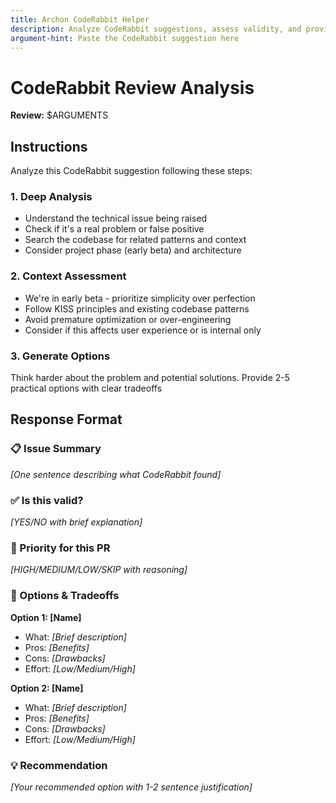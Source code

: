 ```yaml
---
title: Archon CodeRabbit Helper
description: Analyze CodeRabbit suggestions, assess validity, and provide actionable options with tradeoffs
argument-hint: Paste the CodeRabbit suggestion here
---
```


# CodeRabbit Review Analysis

**Review:** $ARGUMENTS

## Instructions

Analyze this CodeRabbit suggestion following these steps:

### 1. Deep Analysis

- Understand the technical issue being raised
- Check if it's a real problem or false positive
- Search the codebase for related patterns and context
- Consider project phase (early beta) and architecture

### 2. Context Assessment

- We're in early beta - prioritize simplicity over perfection
- Follow KISS principles and existing codebase patterns
- Avoid premature optimization or over-engineering
- Consider if this affects user experience or is internal only

### 3. Generate Options

Think harder about the problem and potential solutions.
Provide 2-5 practical options with clear tradeoffs

## Response Format

### 📋 Issue Summary

_[One sentence describing what CodeRabbit found]_

### ✅ Is this valid?

_[YES/NO with brief explanation]_

### 🎯 Priority for this PR

_[HIGH/MEDIUM/LOW/SKIP with reasoning]_

### 🔧 Options & Tradeoffs

**Option 1: [Name]**

- What: _[Brief description]_
- Pros: _[Benefits]_
- Cons: _[Drawbacks]_
- Effort: _[Low/Medium/High]_

**Option 2: [Name]**

- What: _[Brief description]_
- Pros: _[Benefits]_
- Cons: _[Drawbacks]_
- Effort: _[Low/Medium/High]_

### 💡 Recommendation

_[Your recommended option with 1-2 sentence justification]_
